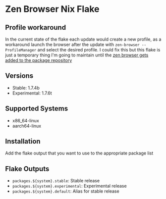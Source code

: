 # Zen Browser Nix Flake

## Profile workaround

In the current state of the flake each update would create a new profile, as a workaround launch the browser after the update with `zen-browser --ProfileManager` and select the desired profile. I could fix this but this flake is just a temporary thing I'm going to maintain until the [zen browser gets added to the package repository](https://github.com/NixOS/nixpkgs/issues/327982)

## Versions

- Stable: 1.7.4b
- Experimental: 1.7.6t

## Supported Systems

- x86_64-linux
- aarch64-linux

## Installation

Add the flake output that you want to use to the appropriate package list

## Flake Outputs

- `packages.${system}.stable`: Stable release
- `packages.${system}.experimental`: Experimental release
- `packages.${system}.default`: Alias for stable release
